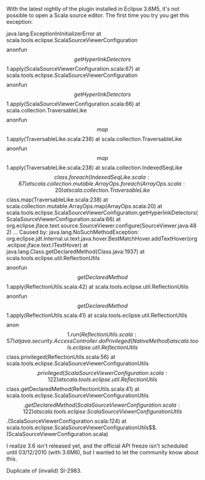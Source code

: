 With the latest nightly of the plugin installed in Eclipse 3.6M5, it's not possible to open a Scala source editor. The first time you try you get this exception:

java.lang.ExceptionInInitializerError
at scala.tools.eclipse.ScalaSourceViewerConfiguration$$$$anonfun$$getHyperlinkDetectors$$1.apply(ScalaSourceViewerConfiguration.scala:67)
at scala.tools.eclipse.ScalaSourceViewerConfiguration$$$$anonfun$$getHyperlinkDetectors$$1.apply(ScalaSourceViewerConfiguration.scala:66)
at scala.collection.TraversableLike$$$$anonfun$$map$$1.apply(TraversableLike.scala:238)
at scala.collection.TraversableLike$$$$anonfun$$map$$1.apply(TraversableLike.scala:238)
at scala.collection.IndexedSeqLike$$class.foreach(IndexedSeqLike.scala:87)
at scala.collection.mutable.ArrayOps.foreach(ArrayOps.scala:20)
at scala.collection.TraversableLike$$class.map(TraversableLike.scala:238)
at scala.collection.mutable.ArrayOps.map(ArrayOps.scala:20)
at scala.tools.eclipse.ScalaSourceViewerConfiguration.getHyperlinkDetectors(ScalaSourceViewerConfiguration.scala:66)
at org.eclipse.jface.text.source.SourceViewer.configure(SourceViewer.java:482)
...
Caused by: java.lang.NoSuchMethodException: org.eclipse.jdt.internal.ui.text.java.hover.BestMatchHover.addTextHover(org.eclipse.jface.text.ITextHover)
at java.lang.Class.getDeclaredMethod(Class.java:1937)
at scala.tools.eclipse.util.ReflectionUtils$$$$anonfun$$getDeclaredMethod$$1.apply(ReflectionUtils.scala:42)
at scala.tools.eclipse.util.ReflectionUtils$$$$anonfun$$getDeclaredMethod$$1.apply(ReflectionUtils.scala:41)
at scala.tools.eclipse.util.ReflectionUtils$$$$anon$$1.run(ReflectionUtils.scala:57)
at java.security.AccessController.doPrivileged(Native Method)
at scala.tools.eclipse.util.ReflectionUtils$$class.privileged(ReflectionUtils.scala:56)
at scala.tools.eclipse.ScalaSourceViewerConfigurationUtils$$.privileged(ScalaSourceViewerConfiguration.scala:122)
at scala.tools.eclipse.util.ReflectionUtils$$class.getDeclaredMethod(ReflectionUtils.scala:41)
at scala.tools.eclipse.ScalaSourceViewerConfigurationUtils$$.getDeclaredMethod(ScalaSourceViewerConfiguration.scala:122)
at scala.tools.eclipse.ScalaSourceViewerConfigurationUtils$$.<init>(ScalaSourceViewerConfiguration.scala:124)
at scala.tools.eclipse.ScalaSourceViewerConfigurationUtils$$.<clinit>(ScalaSourceViewerConfiguration.scala)

I realize 3.6 isn't released yet, and the official API freeze isn't scheduled until 03/12/2010 (with 3.6M6), but I wanted to let the community know about this.

Duplicate of (invalid) SI-2983.
